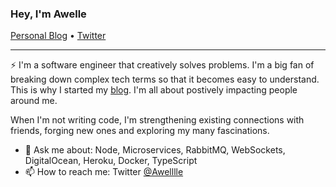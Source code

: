 ### Hey,  I'm Awelle

<p>
  <a href="https://uncomplex.io">Personal Blog</a> •
  <a href="https://twitter.com/awelllle">Twitter</a>
</p>

---

⚡ I'm a software engineer that creatively solves problems. I'm a big fan of breaking down complex tech terms so that it becomes easy to understand. This is why I started my [blog](https://uncomplex.io). I'm all about postively impacting people around me.

When I'm not writing code, I'm strengthening existing connections with friends, forging new ones and exploring my many fascinations.



 - 💬  Ask me about: Node, Microservices, RabbitMQ, WebSockets, DigitalOcean, Heroku, Docker, TypeScript
 - 📫  How to reach me: Twitter [@Awelllle](https://twitter.com/awelllle)
 
 
 
 
 
<!--
**awelllle/awelllle** is a ✨ _special_ ✨ repository because its `README.md` (this file) appears on your GitHub profile.

Here are some ideas to get you started:

- 🔭 I’m currently working on ...
- 🌱 I’m currently learning ...
- 👯 I’m looking to collaborate on ...
- 🤔 I’m looking for help with ...
- 💬 Ask me about ...
- 📫 How to reach me: ...
- 😄 Pronouns: ...
- ⚡ Fun fact: ...
-->
